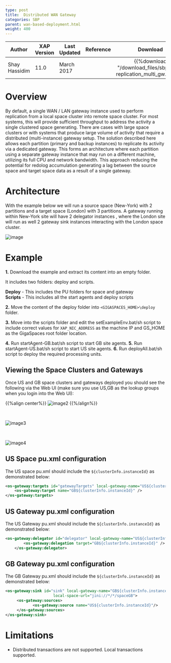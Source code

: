 ```yaml
---
type: post
title:  Distributed WAN Gateway 
categories: SBP
parent: wan-based-deployment.html
weight: 400
---
```


|Author|XAP Version|Last Updated | Reference | Download |
|------|-----------|-------------|-----------|:----------:|
| Shay  Hassidim| 11.0 | March 2017|    | {{%download "/download_files/sbp/wan-replication_multi_gw.zip"%}}   |


# Overview
 
By default, a single WAN / LAN gateway instance used to perform replication from a local space cluster into remote space cluster. 
For most systems, this will provide sufficient throughput to address the activity a single clustered space generating. 
There are cases with large space clusters or with systems that produce large volume of activity that require a distributed (multi-instance) gateway setup. 
The solution described here allows each partition (primary and backup instances) to replicate its activity via a dedicated gateway. 
This forms an architecture where each partition using a separate gateway instance that may run on a different machine, utilizing its full CPU and network bandwidth. 
This approach reducing the potential for redolog accumulation generating a lag between the source space and target space data as a result of a single gateway. 


# Architecture

With the example below we will run a source space (New-York) with 2 partitions and a target space (London) with 3 partitions. A gateway running within New-York site will have 2 delegator instances , where the London site will run as well 2 gateway sink instances interacting with the London space cluster. 


![image](/attachment_files/sbp/wan_gateway/distributed-wan-gateway-1.png)

# Example

**1.** Download the example and extract its content into an empty folder. 

It includes two folders: deploy and scripts.

**Deploy** - This includes the PU folders for space and gateway <br>
**Scripts** - This includes all the start agents and deploy scripts 

 

**2.** Move the content of the deploy folder into `<GIGASPACES_HOME>\deploy` folder.

**3.** Move into the scripts folder and edit the setExampleEnv.bat/sh script to include correct values for `XAP_NIC_ADDRESS` as the machine IP and GS_HOME as the GigaSpaces root folder location.

**4.** Run startAgent-GB.bat/sh script to start GB site agents.
**5.** Run startAgent-US.bat/sh script to start US site agents.
**6.** Run deployAll.bat/sh script to deploy the required processing units.

## Viewing the Space Clusters and Gateways

Once US and GB space clusters and gateways deployed you should see the following via the Web UI (make sure you use US,GB as the lookup groups when you login into the Web UI):

{{%align center%}}
![image2](/attachment_files/sbp/wan_gateway/distributed-wan-gateway-2.png)
{{%/align%}}

<br>

![image3](/attachment_files/sbp/wan_gateway/distributed-wan-gateway-3.png)

<br>

![image4](/attachment_files/sbp/wan_gateway/distributed-wan-gateway-4.png)


## US Space pu.xml configuration

The US space pu.xml should include the `${clusterInfo.instanceId}` as demonstrated below:

```xml
<os-gateway:targets id="gatewayTargets" local-gateway-name="US${clusterInfo.instanceId}">
    <os-gateway:target name="GB${clusterInfo.instanceId}" />
</os-gateway:targets>
```

## US Gateway pu.xml configuration

The US Gateway pu.xml should include the `${clusterInfo.instanceId}` as demonstrated below:
```xml
<os-gateway:delegator id="delegator" local-gateway-name="US${clusterInfo.instanceId}" gateway-lookups="gatewayLookups">
        <os-gateway:delegation target="GB${clusterInfo.instanceId}" />
    </os-gateway:delegator>
```

## GB Gateway pu.xml configuration

The GB Gateway pu.xml should include the `${clusterInfo.instanceId}` as demonstrated below:

```xml
<os-gateway:sink id="sink" local-gateway-name="GB${clusterInfo.instanceId}" gateway-lookups="gatewayLookups"
                     local-space-url="jini://*/*/spaceGB">
     <os-gateway:sources>
            <os-gateway:source name="US${clusterInfo.instanceId}"/>
     </os-gateway:sources>
</os-gateway:sink>
```

# Limitations
 
- Distributed transactions are not supported. Local transactions supported.
     

